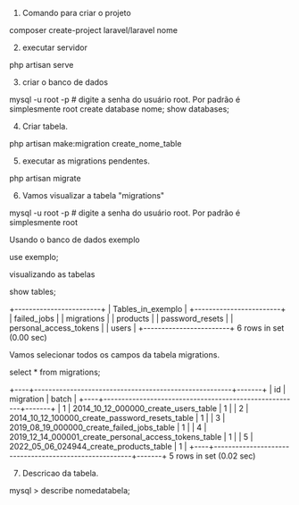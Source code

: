 
1. Comando para criar o projeto 

 composer create-project laravel/laravel nome

2. executar servidor

 php artisan serve


3. criar o banco de dados

mysql -u root -p # digite a senha do usuário root. Por padrão é simplesmente root
create database nome;
show databases;


4. Criar tabela.

php artisan make:migration create_nome_table

5. executar as migrations pendentes.

php artisan migrate

6. Vamos visualizar a tabela "migrations"

mysql -u root -p # digite a senha do usuário root. Por padrão é simplesmente root

Usando o banco de dados exemplo

use exemplo;
 
visualizando as tabelas 

show tables;

+------------------------+
| Tables_in_exemplo      |
+------------------------+
| failed_jobs            |
| migrations             |
| products               |
| password_resets        |
| personal_access_tokens |
| users                  |
+------------------------+
6 rows in set (0.00 sec)

Vamos selecionar todos os campos da tabela migrations.

select * from migrations;


+----+-------------------------------------------------------+-------+
| id | migration                                             | batch |
+----+-------------------------------------------------------+-------+
|  1 | 2014_10_12_000000_create_users_table                  |     1 |
|  2 | 2014_10_12_100000_create_password_resets_table        |     1 |
|  3 | 2019_08_19_000000_create_failed_jobs_table            |     1 |
|  4 | 2019_12_14_000001_create_personal_access_tokens_table |     1 |
|  5 | 2022_05_06_024944_create_products_table               |     1 |
+----+-------------------------------------------------------+-------+
5 rows in set (0.02 sec)

7. Descricao da tabela.

mysql > describe nomedatabela;
